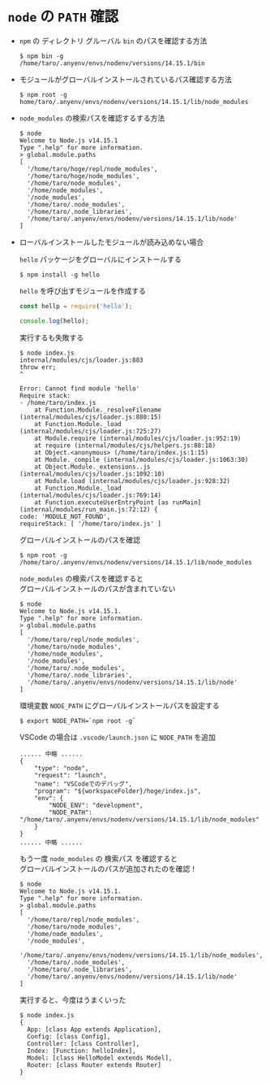 # `node` の `PATH` 確認

* `npm` の ディレクトリ グルーバル `bin` のパスを確認する方法

    ```
    $ npm bin -g
    /home/taro/.anyenv/envs/nodenv/versions/14.15.1/bin
    ```

* モジュールがグローバルインストールされているパス確認する方法

    ```
    $ npm root -g
    home/taro/.anyenv/envs/nodenv/versions/14.15.1/lib/node_modules
    ```

* `node_modules` の検索パスを確認するする方法

    ```
    $ node
    Welcome to Node.js v14.15.1
    Type ".help" for more information.
    > global.module.paths
    [
      '/home/taro/hoge/repl/node_modules',
      '/home/taro/hoge/node_modules',
      '/home/taro/node_modules',
      '/home/node_modules',
      '/node_modules',
      '/home/taro/.node_modules',
      '/home/taro/.node_libraries',
      '/home/taro/.anyenv/envs/nodenv/versions/14.15.1/lib/node'
    ]
    ```
* ローバルインストールしたモジュールが読み込めない場合

    `hello` パッケージをグローバルにインストールする
    ```
    $ npm install -g hello
    ```

    `hello` を呼び出すモジュールを作成する
    ```JavaScript
    const hellp = require('hello');

    console.log(hello);    
    ```

    実行するも失敗する
    ```
    $ node index.js
    internal/modules/cjs/loader.js:883
    throw err;
    ^

    Error: Cannot find module 'hello'
    Require stack:
    - /home/taro/index.js
        at Function.Module._resolveFilename (internal/modules/cjs/loader.js:880:15)
        at Function.Module._load (internal/modules/cjs/loader.js:725:27)
        at Module.require (internal/modules/cjs/loader.js:952:19)
        at require (internal/modules/cjs/helpers.js:88:18)
        at Object.<anonymous> (/home/taro/index.js:1:15)
        at Module._compile (internal/modules/cjs/loader.js:1063:30)
        at Object.Module._extensions..js (internal/modules/cjs/loader.js:1092:10)
        at Module.load (internal/modules/cjs/loader.js:928:32)
        at Function.Module._load (internal/modules/cjs/loader.js:769:14)
        at Function.executeUserEntryPoint [as runMain] (internal/modules/run_main.js:72:12) {
    code: 'MODULE_NOT_FOUND',
    requireStack: [ '/home/taro/index.js' ]
    ```

    グローバルインストールのパスを確認
    ```
    $ npm root -g
    /home/taro/.anyenv/envs/nodenv/versions/14.15.1/lib/node_modules
    ```

    `node_modules` の検索パスを確認すると   
    グローバルインストールのパスが含まれていない
    ```
    $ node
    Welcome to Node.js v14.15.1.
    Type ".help" for more information.
    > global.module.paths
    [
      '/home/taro/repl/node_modules',
      '/home/taro/node_modules',
      '/home/node_modules',
      '/node_modules',
      '/home/taro/.node_modules',
      '/home/taro/.node_libraries',
      '/home/taro/.anyenv/envs/nodenv/versions/14.15.1/lib/node'
    ]
    ```

    環境変数 `NODE_PATH` にグローバルインストールパスを設定する
    ```
    $ export NODE_PATH=`npm root -g`
    ```
    
    VSCode の場合は `.vscode/launch.json` に `NODE_PATH` を追加
    ```
    ...... 中略 ......
    {
        "type": "node",
        "request": "launch",
        "name": "VSCodeでのデバッグ",
        "program": "${workspaceFolder}/hoge/index.js",
        "env": {
            "NODE_ENV": "development", 
            "NODE_PATH": "/home/taro/.anyenv/envs/nodenv/versions/14.15.1/lib/node_modules"
        }
    }
    ...... 中略 ......
    ```

    もう一度 `node_modules` の 検索パス を確認すると   
    グローバルインストールのパスが追加されたのを確認！
    ```
    $ node
    Welcome to Node.js v14.15.1.
    Type ".help" for more information.
    > global.module.paths
    [
      '/home/taro/repl/node_modules',
      '/home/taro/node_modules',
      '/home/node_modules',
      '/node_modules',
      '/home/taro/.anyenv/envs/nodenv/versions/14.15.1/lib/node_modules',
      '/home/taro/.node_modules',
      '/home/taro/.node_libraries',
      '/home/taro/.anyenv/envs/nodenv/versions/14.15.1/lib/node'
    ]
    ```

    実行すると、今度はうまくいった
    ```
    $ node index.js
    {
      App: [class App extends Application],
      Config: [class Config],
      Controller: [class Controller],
      Index: [Function: helloIndex],
      Model: [class HelloModel extends Model],
      Router: [class Router extends Router]
    }
    ```